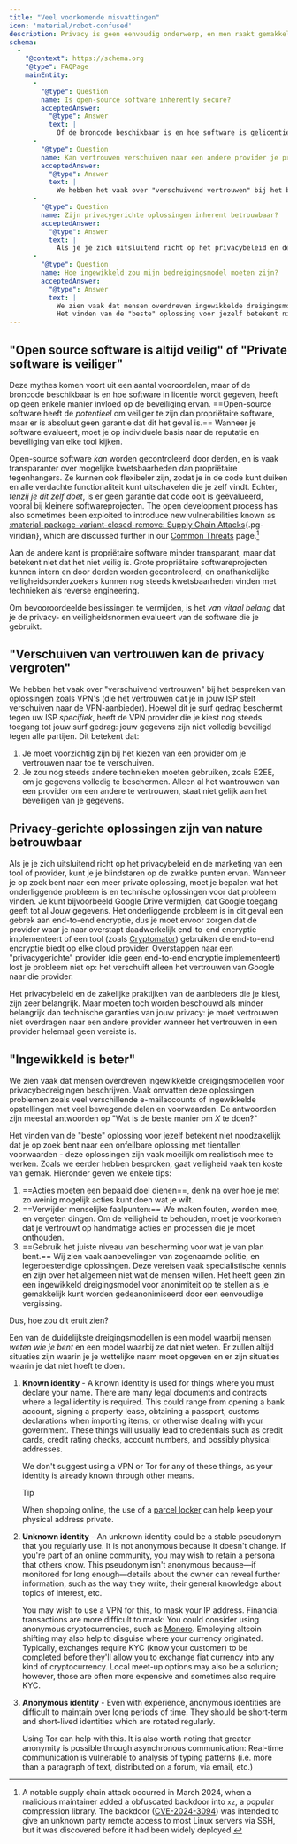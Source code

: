 ```yaml
---
title: "Veel voorkomende misvattingen"
icon: 'material/robot-confused'
description: Privacy is geen eenvoudig onderwerp, en men raakt gemakkelijk verstrikt in marketingclaims en andere desinformatie.
schema:
  - 
    "@context": https://schema.org
    "@type": FAQPage
    mainEntity:
      - 
        "@type": Question
        name: Is open-source software inherently secure?
        acceptedAnswer:
          "@type": Answer
          text: |
            Of de broncode beschikbaar is en hoe software is gelicentieerd, heeft op geen enkele manier invloed op de veiligheid ervan. Open-source software kan veiliger zijn dan private software, maar er is geen enkele garantie dat dit het geval is. Wanneer je software evalueert, moet je op individuele basis kijken naar de reputatie en beveiliging van elk hulpmiddel.
      - 
        "@type": Question
        name: Kan vertrouwen verschuiven naar een andere provider je privacy verbeteren?
        acceptedAnswer:
          "@type": Answer
          text: |
            We hebben het vaak over "verschuivend vertrouwen" bij het bespreken van oplossingen zoals VPN's (die het vertrouwen dat je in jouw ISP stelt verschuiven naar de VPN-aanbieder). Hiermee worden jouw internetgegevens speciaal door je internetprovider beschermd. de VPN-provider die je kiest heeft nog steeds toegang totjouw browsergegevens: jouw gegevens zijn niet volledig beveiligd voor alle partijen.
      - 
        "@type": Question
        name: Zijn privacygerichte oplossingen inherent betrouwbaar?
        acceptedAnswer:
          "@type": Answer
          text: |
            Als je je zich uitsluitend richt op het privacybeleid en de marketing van een tool of provider, kunt je je blindstaren op de zwakke punten ervan. Wanneer je op zoek bent naar een meer private oplossing, moet je bepalen wat het onderliggende probleem is en technische oplossingen voor dat probleem vinden. Je kunt bijvoorbeeld Google Drive vermijden, dat Google toegang geeft tot al Jouw gegevens. Het onderliggende probleem in dit geval is een gebrek aan E2EE, dus je moet ervoor zorgen dat de provider waarnaar je overstapt daadwerkelijk E2EE implementeert, of een tool gebruiken (zoals Cryptomator) die E2EE biedt op elke cloud provider. Overstappen naar een "privacygerichte" provider (die geen end-to-end encryptie implementeert) lost je probleem niet op: het verschuift alleen het vertrouwen van Google naar die provider.
      - 
        "@type": Question
        name: Hoe ingewikkeld zou mijn bedreigingsmodel moeten zijn?
        acceptedAnswer:
          "@type": Answer
          text: |
            We zien vaak dat mensen overdreven ingewikkelde dreigingsmodellen voor privacybedreigingen beschrijven. Vaak omvatten deze oplossingen problemen zoals veel verschillende e-mailaccounts of ingewikkelde opstellingen met veel bewegende delen en voorwaarden. De antwoorden zijn meestal antwoorden op "Wat is de beste manier om X te doen?"
            Het vinden van de "beste" oplossing voor jezelf betekent niet noodzakelijk dat je op zoek bent naar een onfeilbare oplossing met tientallen voorwaarden - deze oplossingen zijn vaak moeilijk om realistisch mee te werken. Zoals we eerder hebben besproken, gaat veiligheid vaak ten koste van gemak.
---
```


## "Open source software is altijd veilig" of "Private software is veiliger"

Deze mythes komen voort uit een aantal vooroordelen, maar of de broncode beschikbaar is en hoe software in licentie wordt gegeven, heeft op geen enkele manier invloed op de beveiliging ervan. ==Open-source software heeft de *potentieel* om veiliger te zijn dan propriëtaire software, maar er is absoluut geen garantie dat dit het geval is.== Wanneer je software evalueert, moet je op individuele basis naar de reputatie en beveiliging van elke tool kijken.

Open-source software *kan* worden gecontroleerd door derden, en is vaak transparanter over mogelijke kwetsbaarheden dan propriëtaire tegenhangers. Ze kunnen ook flexibeler zijn, zodat je in de code kunt duiken en alle verdachte functionaliteit kunt uitschakelen die je zelf vindt. Echter, *tenzij je dit zelf doet*, is er geen garantie dat code ooit is geëvalueerd, vooral bij kleinere softwareprojecten. The open development process has also sometimes been exploited to introduce new vulnerabilities known as [:material-package-variant-closed-remove: Supply Chain Attacks](common-threats.md#attacks-against-certain-organizations ""){.pg-viridian}, which are discussed further in our [Common Threats](common-threats.md) page.[^1]

Aan de andere kant is propriëtaire software minder transparant, maar dat betekent niet dat het niet veilig is. Grote propriëtaire softwareprojecten kunnen intern en door derden worden gecontroleerd, en onafhankelijke veiligheidsonderzoekers kunnen nog steeds kwetsbaarheden vinden met technieken als reverse engineering.

Om bevooroordeelde beslissingen te vermijden, is het *van vitaal belang* dat je de privacy- en veiligheidsnormen evalueert van de software die je gebruikt.

## "Verschuiven van vertrouwen kan de privacy vergroten"

We hebben het vaak over "verschuivend vertrouwen" bij het bespreken van oplossingen zoals VPN's (die het vertrouwen dat je in jouw ISP stelt verschuiven naar de VPN-aanbieder). Hoewel dit je surf gedrag beschermt tegen uw ISP *specifiek*, heeft de VPN provider die je kiest nog steeds toegang tot jouw surf gedrag: jouw gegevens zijn niet volledig beveiligd tegen alle partijen. Dit betekent dat:

1. Je moet voorzichtig zijn bij het kiezen van een provider om je vertrouwen naar toe te verschuiven.
2. Je zou nog steeds andere technieken moeten gebruiken, zoals E2EE, om je gegevens volledig te beschermen. Alleen al het wantrouwen van een provider om een andere te vertrouwen, staat niet gelijk aan het beveiligen van je gegevens.

## Privacy-gerichte oplossingen zijn van nature betrouwbaar

Als je je zich uitsluitend richt op het privacybeleid en de marketing van een tool of provider, kunt je je blindstaren op de zwakke punten ervan. Wanneer je op zoek bent naar een meer private oplossing, moet je bepalen wat het onderliggende probleem is en technische oplossingen voor dat probleem vinden. Je kunt bijvoorbeeld Google Drive vermijden, dat Google toegang geeft tot al Jouw gegevens. Het onderliggende probleem is in dit geval een gebrek aan end-to-end encryptie, dus je moet ervoor zorgen dat de provider waar je naar overstapt daadwerkelijk end-to-end encryptie implementeert of een tool (zoals [Cryptomator](../encryption.md#cryptomator-cloud)) gebruiken die end-to-end encryptie biedt op elke cloud provider. Overstappen naar een "privacygerichte" provider (die geen end-to-end encryptie implementeert) lost je probleem niet op: het verschuift alleen het vertrouwen van Google naar die provider.

Het privacybeleid en de zakelijke praktijken van de aanbieders die je kiest, zijn zeer belangrijk. Maar moeten toch worden beschouwd als minder belangrijk dan technische garanties van jouw privacy: je moet vertrouwen niet overdragen naar een andere provider wanneer het vertrouwen in een provider helemaal geen vereiste is.

## "Ingewikkeld is beter"

We zien vaak dat mensen overdreven ingewikkelde dreigingsmodellen voor privacybedreigingen beschrijven. Vaak omvatten deze oplossingen problemen zoals veel verschillende e-mailaccounts of ingewikkelde opstellingen met veel bewegende delen en voorwaarden. De antwoorden zijn meestal antwoorden op "Wat is de beste manier om *X* te doen?"

Het vinden van de "beste" oplossing voor jezelf betekent niet noodzakelijk dat je op zoek bent naar een onfeilbare oplossing met tientallen voorwaarden - deze oplossingen zijn vaak moeilijk om realistisch mee te werken. Zoals we eerder hebben besproken, gaat veiligheid vaak ten koste van gemak. Hieronder geven we enkele tips:

1. ==Acties moeten een bepaald doel dienen==, denk na over hoe je met zo weinig mogelijk acties kunt doen wat je wilt.
2. ==Verwijder menselijke faalpunten:== We maken fouten, worden moe, en vergeten dingen. Om de veiligheid te behouden, moet je voorkomen dat je vertrouwt op handmatige acties en processen die je moet onthouden.
3. ==Gebruik het juiste niveau van bescherming voor wat je van plan bent.== Wij zien vaak aanbevelingen van zogenaamde politie, en legerbestendige oplossingen. Deze vereisen vaak specialistische kennis en zijn over het algemeen niet wat de mensen willen. Het heeft geen zin een ingewikkeld dreigingsmodel voor anonimiteit op te stellen als je gemakkelijk kunt worden gedeanonimiseerd door een eenvoudige vergissing.

Dus, hoe zou dit eruit zien?

Een van de duidelijkste dreigingsmodellen is een model waarbij mensen *weten wie je bent* en een model waarbij ze dat niet weten. Er zullen altijd situaties zijn waarin je je wettelijke naam moet opgeven en er zijn situaties waarin je dat niet hoeft te doen.

1. **Known identity** - A known identity is used for things where you must declare your name. There are many legal documents and contracts where a legal identity is required. This could range from opening a bank account, signing a property lease, obtaining a passport, customs declarations when importing items, or otherwise dealing with your government. These things will usually lead to credentials such as credit cards, credit rating checks, account numbers, and possibly physical addresses.

    We don't suggest using a VPN or Tor for any of these things, as your identity is already known through other means.

    <div class="admonition tip" markdown>
    <p class="admonition-title">Tip</p>

    When shopping online, the use of a [parcel locker](https://en.wikipedia.org/wiki/Parcel_locker) can help keep your physical address private.

    </div>

2. **Unknown identity** - An unknown identity could be a stable pseudonym that you regularly use. It is not anonymous because it doesn't change. If you're part of an online community, you may wish to retain a persona that others know. This pseudonym isn't anonymous because—if monitored for long enough—details about the owner can reveal further information, such as the way they write, their general knowledge about topics of interest, etc.

    You may wish to use a VPN for this, to mask your IP address. Financial transactions are more difficult to mask: You could consider using anonymous cryptocurrencies, such as [Monero](../cryptocurrency.md#monero). Employing altcoin shifting may also help to disguise where your currency originated. Typically, exchanges require KYC (know your customer) to be completed before they'll allow you to exchange fiat currency into any kind of cryptocurrency. Local meet-up options may also be a solution; however, those are often more expensive and sometimes also require KYC.

3. **Anonymous identity** - Even with experience, anonymous identities are difficult to maintain over long periods of time. They should be short-term and short-lived identities which are rotated regularly.

    Using Tor can help with this. It is also worth noting that greater anonymity is possible through asynchronous communication: Real-time communication is vulnerable to analysis of typing patterns (i.e. more than a paragraph of text, distributed on a forum, via email, etc.)

[^1]: A notable supply chain attack occurred in March 2024, when a malicious maintainer added a obfuscated backdoor into `xz`, a popular compression library. The backdoor ([CVE-2024-3094](https://cve.org/CVERecord?id=CVE-2024-3094)) was intended to give an unknown party remote access to most Linux servers via SSH, but it was discovered before it had been widely deployed.
